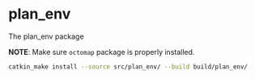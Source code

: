 # plan_env

The plan_env package

**NOTE**: Make sure `octomap` package is properly installed.

```bash
catkin_make install --source src/plan_env/ --build build/plan_env/
```
